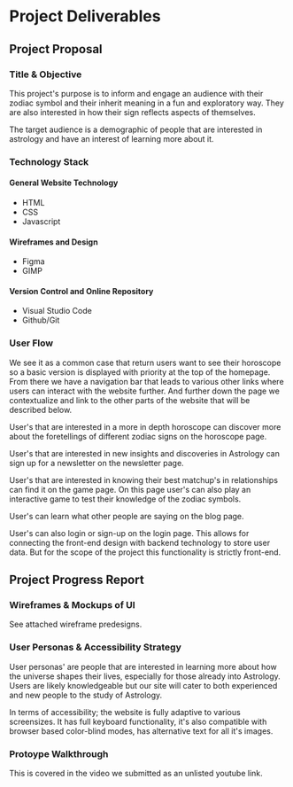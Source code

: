 # Project Deliverables
## Project Proposal
### Title & Objective
This project's purpose is to inform and engage an audience with their zodiac symbol and their inherit meaning in a fun and exploratory way. They are also interested in how their sign reflects aspects of themselves.

The target audience is a demographic of people that are interested in astrology and have an interest of learning more about it.

### Technology Stack
#### General Website Technology
- HTML
- CSS
- Javascript
#### Wireframes and Design
- Figma
- GIMP
#### Version Control and Online Repository
- Visual Studio Code
- Github/Git

### User Flow
We see it as a common case that return users want to see their horoscope so a basic version is displayed with priority at the top of the homepage. From there we have a navigation bar that leads to various other links where users can interact with the website further. And further down the page we contextualize and link to the other parts of the website that will be described below.

User's that are interested in a more in depth horoscope can discover more about the foretellings of different zodiac signs on the horoscope page.

User's that are interested in new insights and discoveries in Astrology can sign up for a newsletter on the newsletter page.

User's that are interested in knowing their best matchup's in relationships can find it on the game page. On this page user's can also play an interactive game to test their knowledge of the zodiac symbols.

User's can learn what other people are saying on the blog page.

User's can also login or sign-up on the login page. This allows for connecting the front-end design with backend technology to store user data. But for the scope of the project this functionality is strictly front-end.

## Project Progress Report
### Wireframes & Mockups of UI
See attached wireframe predesigns.

### User Personas & Accessibility Strategy
User personas' are people that are interested in learning more about how the universe shapes their lives, especially for those already into Astrology. Users are likely knowledgeable but our site will cater to both experienced and new people to the study of Astrology.

In terms of accessibility; the website is fully adaptive to various screensizes. It has full keyboard functionality, it's also compatible with browser based color-blind modes, has alternative text for all it's images.

### Protoype Walkthrough
This is covered in the video we submitted as an unlisted youtube link.